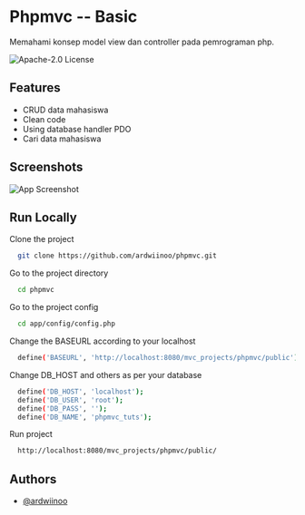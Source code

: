 
# Phpmvc -- Basic

Memahami konsep model view dan controller pada pemrograman php.




![Apache-2.0 License](https://img.shields.io/github/license/ardwiinoo/phpmvc)

## Features

- CRUD data mahasiswa
- Clean code
- Using database handler PDO
- Cari data mahasiswa


## Screenshots

![App Screenshot](https://i.postimg.cc/d3KNpnN8/Web-capture-13-7-2022-121522-localhost.jpg)
## Run Locally

Clone the project

```bash
  git clone https://github.com/ardwiinoo/phpmvc.git
```

Go to the project directory

```bash
  cd phpmvc
```

Go to the project config

```bash
  cd app/config/config.php
```

Change the BASEURL according to your localhost

```bash
  define('BASEURL', 'http://localhost:8080/mvc_projects/phpmvc/public');
```

Change DB_HOST and others as per your database

```bash
  define('DB_HOST', 'localhost');
  define('DB_USER', 'root');
  define('DB_PASS', '');
  define('DB_NAME', 'phpmvc_tuts');
```

Run project
```bash
  http://localhost:8080/mvc_projects/phpmvc/public/
```

## Authors

- [@ardwiinoo](https://www.github.com/ardwiinoo)

